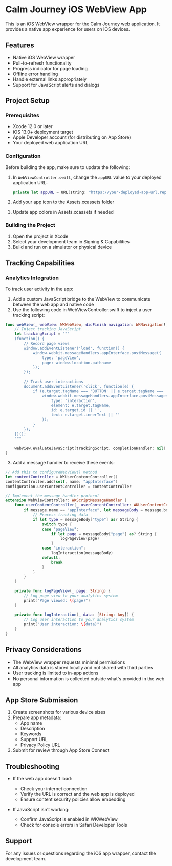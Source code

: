 # Calm Journey iOS WebView App

This is an iOS WebView wrapper for the Calm Journey web application. It provides a native app experience for users on iOS devices.

## Features

- Native iOS WebView wrapper
- Pull-to-refresh functionality
- Progress indicator for page loading
- Offline error handling
- Handle external links appropriately
- Support for JavaScript alerts and dialogs

## Project Setup

### Prerequisites

- Xcode 12.0 or later
- iOS 13.0+ deployment target
- Apple Developer account (for distributing on App Store)
- Your deployed web application URL

### Configuration

Before building the app, make sure to update the following:

1. In `WebViewController.swift`, change the `appURL` value to your deployed application URL:
   ```swift
   private let appURL = URL(string: "https://your-deployed-app-url.replit.app")!
   ```

2. Add your app icon to the Assets.xcassets folder
3. Update app colors in Assets.xcassets if needed

### Building the Project

1. Open the project in Xcode
2. Select your development team in Signing & Capabilities
3. Build and run on a simulator or physical device

## Tracking Capabilities

### Analytics Integration

To track user activity in the app:

1. Add a custom JavaScript bridge to the WebView to communicate between the web app and native code
2. Use the following code in WebViewController.swift to inject a user tracking script:

```swift
func webView(_ webView: WKWebView, didFinish navigation: WKNavigation!) {
    // Inject tracking JavaScript
    let trackingScript = """
    (function() {
        // Record page views
        window.addEventListener('load', function() {
            window.webkit.messageHandlers.appInterface.postMessage({
                type: 'pageView',
                page: window.location.pathname
            });
        });
        
        // Track user interactions
        document.addEventListener('click', function(e) {
            if (e.target.tagName === 'BUTTON' || e.target.tagName === 'A') {
                window.webkit.messageHandlers.appInterface.postMessage({
                    type: 'interaction',
                    element: e.target.tagName,
                    id: e.target.id || '',
                    text: e.target.innerText || ''
                });
            }
        });
    })();
    """
    
    webView.evaluateJavaScript(trackingScript, completionHandler: nil)
}
```

3. Add a message handler to receive these events:

```swift
// Add this to configureWebView() method
let contentController = WKUserContentController()
contentController.add(self, name: "appInterface")
configuration.userContentController = contentController

// Implement the message handler protocol
extension WebViewController: WKScriptMessageHandler {
    func userContentController(_ userContentController: WKUserContentController, didReceive message: WKScriptMessage) {
        if message.name == "appInterface", let messageBody = message.body as? [String: Any] {
            // Process tracking data
            if let type = messageBody["type"] as? String {
                switch type {
                case "pageView":
                    if let page = messageBody["page"] as? String {
                        logPageView(page)
                    }
                case "interaction":
                    logInteraction(messageBody)
                default:
                    break
                }
            }
        }
    }
    
    private func logPageView(_ page: String) {
        // Log page view to your analytics system
        print("Page viewed: \(page)")
    }
    
    private func logInteraction(_ data: [String: Any]) {
        // Log user interaction to your analytics system
        print("User interaction: \(data)")
    }
}
```

## Privacy Considerations

- The WebView wrapper requests minimal permissions
- All analytics data is stored locally and not shared with third parties
- User tracking is limited to in-app actions
- No personal information is collected outside what's provided in the web app

## App Store Submission

1. Create screenshots for various device sizes
2. Prepare app metadata:
   - App name
   - Description
   - Keywords
   - Support URL
   - Privacy Policy URL
3. Submit for review through App Store Connect

## Troubleshooting

- If the web app doesn't load:
  - Check your internet connection
  - Verify the URL is correct and the web app is deployed
  - Ensure content security policies allow embedding

- If JavaScript isn't working:
  - Confirm JavaScript is enabled in WKWebView
  - Check for console errors in Safari Developer Tools

## Support

For any issues or questions regarding the iOS app wrapper, contact the development team.